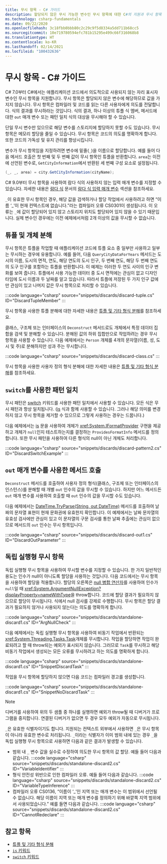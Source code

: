 ```yaml
---
title: 무시 항목 - C# 가이드
description: 할당되지 않은 무시 가능한 변수인 무시 항목에 대한 C#의 지원과 무시 항목을 사용할 수 있는 방법에 관해 설명합니다.
ms.technology: csharp-fundamentals
ms.date: 09/22/2020
ms.openlocfilehash: 3c18fbb0bbb80c2c29c9f5d8334a5dd711b68cc5
ms.sourcegitcommit: 10e719780594efc781b15295e499c66f316068b8
ms.translationtype: HT
ms.contentlocale: ko-KR
ms.lasthandoff: 02/14/2021
ms.locfileid: "100432636"
---
```

# <a name="discards---c-guide"></a>무시 항목 - C# 가이드

C# 7.0부터 C#에서는 애플리케이션 코드에서 의도적으로 사용되지 않는 자리 표시자 변수인 무시 항목을 지원합니다. 무시 항목은 할당되지 않은 변수에 해당하므로 값을 가지지 않습니다. 무시 항목은 컴파일러 및 코드를 읽는 다른 사용자에게 의도를 전달합니다. 식의 결과를 무시하라는 것입니다. 식의 결과, 하나 이상의 튜플 식 멤버, 메서드에 대한 `out` 매개 변수 또는 패턴 일치 식의 대상을 무시해야 할 수 있습니다.

단일 무시 변수만 있으므로 해당 변수를 스토리지에 할당하지 못할 수도 있습니다. 무시 항목은 메모리 할당을 줄일 수 있습니다. 무시 항목은 코드의 의도를 명확하게 합니다. 또한 코드의 가독성 및 유지 관리를 향상시킵니다.

변수가 무시 항목임을 지정하려면 변수에 밑줄(`_`)을 이름으로 할당합니다. 예를 들어 다음 메서드 호출은 첫 번째 및 두 번째 값이 무시 항목인 튜플을 반환합니다. `area`는 이전에 선언된 변수로, `GetCityInformation`에서 반환된 세 번째 구성 요소로 설정됩니다.

```csharp
(_, _, area) = city.GetCityInformation(cityName);
```

C# 9.0부터 무시 항목을 사용하여 람다 식의 사용하지 않는 입력 매개 변수를 지정할 수 있습니다. 자세한 내용은 [람다 식](language-reference/operators/lambda-expressions.md) 문서의 [람다 식 입력 매개 변수](language-reference/operators/lambda-expressions.md#input-parameters-of-a-lambda-expression) 섹션을 참조하세요.

`_`이 유효한 무시 항목인 경우, 해당 값을 검색하거나 할당 작업에서 사용하려고 하면 “이름 ‘\_’이 현재 컨텍스트에 없습니다.”라는 컴파일러 오류 CS0301이 생성됩니다. 이 오류는 `_`에 값이 할당되어 있지 않고 스토리지 위치도 할당되어 있지 않을 수 있기 때문입니다. 실제 변수인 경우에는 이전 예제에서처럼 2개 이상의 값을 무시할 수 없습니다.

## <a name="tuple-and-object-deconstruction"></a>튜플 및 개체 분해

무시 항목은 튜플을 작업할 때 애플리케이션 코드에 튜플 요소 중 일부만 사용하고 일부는 무시하는 경우에 유용합니다. 예를 들어, 다음 `QueryCityDataForYears` 메서드는 도시의 이름, 도시의 면적, 연도, 해당 연도의 도시 인구, 두 번째 연도, 해당 두 번째 연도의 도구 인구를 포함하는 튜플을 반환합니다. 이 예제는 이러한 두 연도 사이의 인구 변화를 보여 줍니다. 튜플에서 사용 가능한 데이터 중 도시 면적에는 관심이 없고 디자인 타임에 도시 이름과 두 날짜를 알고 있습니다. 따라서 튜플에 저장된 두 가지 인구 값에만 관심이 있고 나머지 값은 무시 항목으로 처리할 수 있습니다.  

:::code language="csharp" source="snippets/discards/discard-tuple.cs" ID="DiscardTupleMember" :::

무시 항목을 사용한 튜플 분해에 대한 자세한 내용은 [튜플 및 기타 형식 분해](deconstruct.md#deconstructing-tuple-elements-with-discards)를 참조하세요.

클래스, 구조체 또는 인터페이스의 `Deconstruct` 메서드로도 개체에서 특정 데이터 집합을 검색 및 분해할 수 있습니다. 분해된 값의 하위 집합만으로 작업하려는 경우 무시 항목을 사용할 수 있습니다. 다음 예제에서는 `Person` 개체를 4개의 문자열(이름, 성, 도시 및 주)로 분해하지만 성과 주는 무시합니다.

:::code language="csharp" source="snippets/discards/discard-class.cs" :::

무시 항목을 사용한 사용자 정의 형식 분해에 대한 자세한 내용은 [튜플 및 기타 형식 분해](deconstruct.md#deconstructing-a-user-defined-type-with-discards)를 참조하세요.

## <a name="pattern-matching-with-switch"></a>`switch`를 사용한 패턴 일치

무시 패턴은 [switch](language-reference/keywords/switch.md) 키워드를 사용한 패턴 일치에서 사용할 수 있습니다. 모든 식은 무시 패턴과 항상 일치됩니다. ([is](language-reference/keywords/is.md) 식과 함께 사용할 수 있습니다. 그러나 해당 의미를 변경하지 않고 무시 항목을 제거할 수 있으므로 그렇게 사용하는 경우는 드뭅니다.)

다음 예제에서는 [is](language-reference/keywords/is.md) 문을 사용하여 개체가 <xref:System.IFormatProvider> 구현을 제공하고 개체가 `null`인지 테스트하는지를 결정하는 `ProvidesFormatInfo` 메서드를 정의합니다. 또한 무시 패턴을 사용하여 다른 형식의 null이 아닌 개체도 처리합니다.

:::code language="csharp" source="snippets/discards/discard-pattern2.cs" ID="DiscardSwitchExample" :::

## <a name="calls-to-methods-with-out-parameters"></a>`out` 매개 변수를 사용한 메서드 호출

`Deconstruct` 메서드를 호출하여 사용자 정의 형식(클래스, 구조체 또는 인터페이스의 인스턴스)를 분해할 때 개별 `out` 인수의 값을 무시할 수 있습니다. 하지만 어느 메서드든 `out` 매개 변수를 사용하여 호출할 때 `out` 인수의 값을 무시할 수도 있습니다.

다음 예제에서는 [DateTime.TryParse(String, out DateTime)](<xref:System.DateTime.TryParse(System.String,System.DateTime@)>) 메서드를 호출하여 날짜의 문자열 표현이 현재 문화권에 유효한지 확인합니다. 이 예제에서는 날짜 문자열의 유효성 검사에만 관심이 있고 이 문자열의 구문 검사를 통한 날짜 추출에는 관심이 없으므로 메서드의 `out` 인수는 무시 항목입니다.

:::code language="csharp" source="snippets/discards/discard-out1.cs" ID="DiscardOutParameter" :::

## <a name="a-standalone-discard"></a>독립 실행형 무시 항목

독립 실행형 무시 항목을 사용하여 무시할 변수를 지정할 수 있습니다. 한 가지 일반적인 용도는 인수가 null이 아니도록 할당을 사용하는 것입니다. 다음 코드에서는 무시 항목을 사용하여 할당을 적용합니다. 할당의 오른쪽은 [null 병합 연산자](language-reference/operators/null-coalescing-operator.md)를 사용하여 인수가 `null`일 때 <xref:System.ArgumentNullException?displayProperty=nameWithType>을 throw합니다. 코드에 할당 결과가 필요하지 않으므로 할당이 무시됩니다. 식에서 null 검사를 강제로 수행합니다. 무시 항목은 할당 결과가 필요하지 않거나 사용되지 않는다는 의도를 명확하게 합니다.

:::code language="csharp" source="snippets/discards/standalone-discard1.cs" ID="ArgNullCheck" :::

다음 예제에서는 독립 실행형 무시 항목을 사용하여 비동기 작업에서 반환되는 <xref:System.Threading.Tasks.Task>개체를 무시합니다. 작업을 할당하면 작업이 완료되려고 할 때 throw되는 예외가 표시되지 않습니다. 그러므로 `Task`를 무시하고 해당 비동기 작업에서 생성되는 모든 오류를 무시하려고 하는 의도를 명확하게 합니다.

:::code language="csharp" source="snippets/discards/standalone-discard1.cs" ID="SnippetDiscardTask" :::

작업을 무시 항목에 할당하지 않으면 다음 코드는 컴파일러 경고를 생성합니다.

:::code language="csharp" source="snippets/discards/standalone-discard1.cs" ID="SnippetNoDiscardTask" :::

> [!NOTE]
> 디버거를 사용하여 위의 두 샘플 중 하나를 실행하면 예외가 throw될 때 디버거가 프로그램을 중지합니다. 연결된 디버거가 없으면 두 경우 모두 예외가 자동으로 무시됩니다.

`_`은 유효한 식별자이기도 합니다. 지원되는 컨텍스트 외부에서 사용하면 `_`은 무시 항목이 아니라 유효한 변수로 처리됩니다. `_`이라는 식별자가 이미 범위 내에 있는 경우 `_`을 독립 실행형 무시 항목으로 사용하면 다음과 같은 결과가 발생할 수 있습니다.

- 범위 내 `_` 변수 값을 실수로 수정하여 의도한 무시 항목의 값 할당. 예들 들어 다음과 같습니다.
   :::code language="csharp" source="snippets/discards/standalone-discard2.cs" ID="VariableIdentifier" :::
- 형식 안전성 위반으로 인한 컴파일러 오류. 예들 들어 다음과 같습니다.
   :::code language="csharp" source="snippets/discards/standalone-discard2.cs" ID="VariableTypeInference" :::
- 컴파일러 오류 CS0136, “이름이 ‘\_’인 지역 또는 매개 변수는 이 범위에서 선언될 수 없습니다. 해당 이름이 지역 또는 매개 변수를 정의하기 위해 바깥쪽 지역 범위에서 사용되었습니다.” 예를 들면 다음과 같습니다.
   :::code language="csharp" source="snippets/discards/standalone-discard2.cs" ID="CannotRedeclare" :::

## <a name="see-also"></a>참고 항목

- [튜플 및 기타 형식 분해](deconstruct.md)
- [`is` 키워드](language-reference/keywords/is.md)
- [`switch` 키워드](language-reference/keywords/switch.md)
